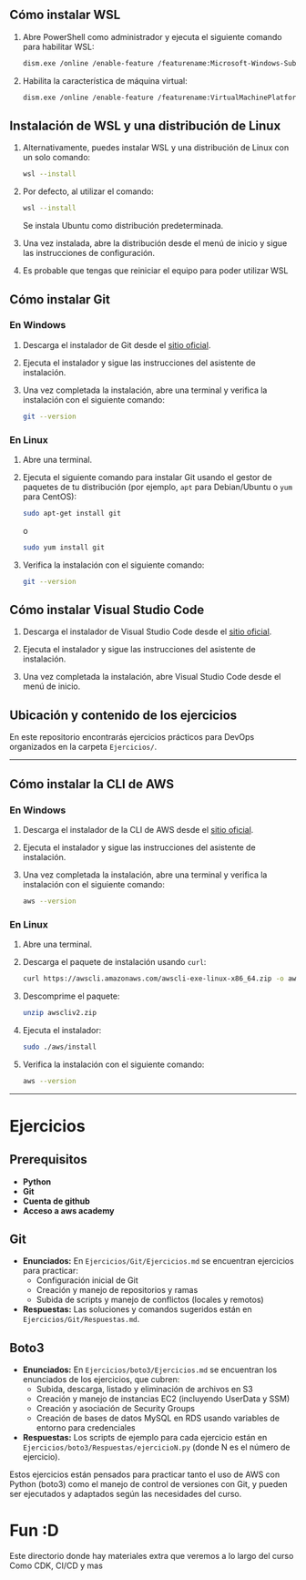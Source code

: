 ## Cómo instalar WSL

1. Abre PowerShell como administrador y ejecuta el siguiente comando para habilitar WSL:
    ```sh
    dism.exe /online /enable-feature /featurename:Microsoft-Windows-Subsystem-Linux /all /norestart
    ```
2. Habilita la característica de máquina virtual:
    ```sh
    dism.exe /online /enable-feature /featurename:VirtualMachinePlatform /all /norestart
    ```

## Instalación de WSL y una distribución de Linux
1. Alternativamente, puedes instalar WSL y una distribución de Linux con un solo comando:
    ```sh
    wsl --install
    ```

2. Por defecto, al utilizar el comando:
    ```sh
    wsl --install
    ```
    Se instala Ubuntu como distribución predeterminada.

3. Una vez instalada, abre la distribución desde el menú de inicio y sigue las instrucciones de configuración.

4. Es probable que tengas que reiniciar el equipo para poder utilizar WSL 

## Cómo instalar Git

### En Windows

1. Descarga el instalador de Git desde el [sitio oficial](https://git-scm.com/download/win).

2. Ejecuta el instalador y sigue las instrucciones del asistente de instalación.

3. Una vez completada la instalación, abre una terminal y verifica la instalación con el siguiente comando:
    ```sh
    git --version
    ```

### En Linux

1. Abre una terminal.

2. Ejecuta el siguiente comando para instalar Git usando el gestor de paquetes de tu distribución (por ejemplo, `apt` para Debian/Ubuntu o `yum` para CentOS):
    ```sh
    sudo apt-get install git
    ```
    o
    ```sh
    sudo yum install git
    ```

3. Verifica la instalación con el siguiente comando:
    ```sh
    git --version
    ```

## Cómo instalar Visual Studio Code

1. Descarga el instalador de Visual Studio Code desde el [sitio oficial](https://code.visualstudio.com/Download).

2. Ejecuta el instalador y sigue las instrucciones del asistente de instalación.

3. Una vez completada la instalación, abre Visual Studio Code desde el menú de inicio.


## Ubicación y contenido de los ejercicios

En este repositorio encontrarás ejercicios prácticos para DevOps organizados en la carpeta `Ejercicios/`.

---

## Cómo instalar la CLI de AWS

### En Windows

1. Descarga el instalador de la CLI de AWS desde el [sitio oficial](https://docs.aws.amazon.com/cli/latest/userguide/getting-started-install.html).

2. Ejecuta el instalador y sigue las instrucciones del asistente de instalación.

3. Una vez completada la instalación, abre una terminal y verifica la instalación con el siguiente comando:
    ```sh
    aws --version
    ```

### En Linux

1. Abre una terminal.

2. Descarga el paquete de instalación usando `curl`:
    ```sh
    curl https://awscli.amazonaws.com/awscli-exe-linux-x86_64.zip -o awscliv2.zip
    ```

3. Descomprime el paquete:
    ```sh
    unzip awscliv2.zip
    ```

4. Ejecuta el instalador:
    ```sh
    sudo ./aws/install
    ```

5. Verifica la instalación con el siguiente comando:
    ```sh
    aws --version
    ```
---
# Ejercicios

## Prerequisitos

- **Python**
- **Git**
- **Cuenta de github**
- **Acceso a aws academy**

## Git
- **Enunciados:** En `Ejercicios/Git/Ejercicios.md` se encuentran ejercicios para practicar:
    - Configuración inicial de Git
    - Creación y manejo de repositorios y ramas
    - Subida de scripts y manejo de conflictos (locales y remotos)
- **Respuestas:** Las soluciones y comandos sugeridos están en `Ejercicios/Git/Respuestas.md`.

## Boto3
- **Enunciados:** En `Ejercicios/boto3/Ejercicios.md` se encuentran los enunciados de los ejercicios, que cubren:
    - Subida, descarga, listado y eliminación de archivos en S3
    - Creación y manejo de instancias EC2 (incluyendo UserData y SSM)
    - Creación y asociación de Security Groups
    - Creación de bases de datos MySQL en RDS usando variables de entorno para credenciales
- **Respuestas:** Los scripts de ejemplo para cada ejercicio están en `Ejercicios/boto3/Respuestas/ejercicioN.py` (donde N es el número de ejercicio).


Estos ejercicios están pensados para practicar tanto el uso de AWS con Python (boto3) como el manejo de control de versiones con Git, y pueden ser ejecutados y adaptados según las necesidades del curso.

# Fun :D

Este directorio donde hay materiales extra que veremos a lo largo del curso Como CDK, CI/CD y mas

